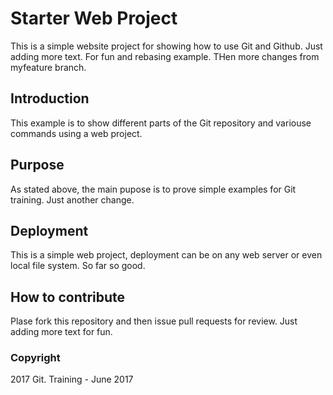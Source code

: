 # Starter Web Project

This is a simple website project for showing how to use Git and Github.
Just adding more text.  For fun and rebasing example.  THen more changes from myfeature branch.

## Introduction

This example is to show different parts of the Git repository and variouse commands using a web project.

## Purpose

As stated above, the main pupose is to prove simple examples for Git training.  Just another change. 

## Deployment 

This is a simple web project, deployment can be on any web server or even local file system.  So far so good.

## How to contribute

Plase fork this repository and then issue pull requests for review.  Just adding more text for fun. 

### Copyright

2017 Git. Training - June 2017